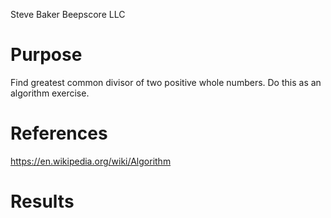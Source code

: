 Steve Baker Beepscore LLC

# Purpose
Find greatest common divisor of two positive whole numbers.
Do this as an algorithm exercise.

# References
https://en.wikipedia.org/wiki/Algorithm

# Results

